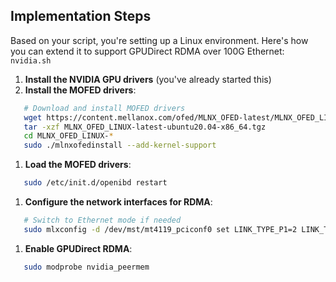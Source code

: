 ## Implementation Steps
Based on your script, you're setting up a Linux environment. Here's how you can extend it to support GPUDirect RDMA over 100G Ethernet: `nvidia.sh`
1. **Install the NVIDIA GPU drivers** (you've already started this)
2. **Install the MOFED drivers**:
``` bash
   # Download and install MOFED drivers
   wget https://content.mellanox.com/ofed/MLNX_OFED-latest/MLNX_OFED_LINUX-latest-ubuntu20.04-x86_64.tgz
   tar -xzf MLNX_OFED_LINUX-latest-ubuntu20.04-x86_64.tgz
   cd MLNX_OFED_LINUX-*
   sudo ./mlnxofedinstall --add-kernel-support
```
1. **Load the MOFED drivers**:
``` bash
   sudo /etc/init.d/openibd restart
```
1. **Configure the network interfaces for RDMA**:
``` bash
   # Switch to Ethernet mode if needed
   sudo mlxconfig -d /dev/mst/mt4119_pciconf0 set LINK_TYPE_P1=2 LINK_TYPE_P2=2
```
1. **Enable GPUDirect RDMA**:
``` bash
   sudo modprobe nvidia_peermem
```
